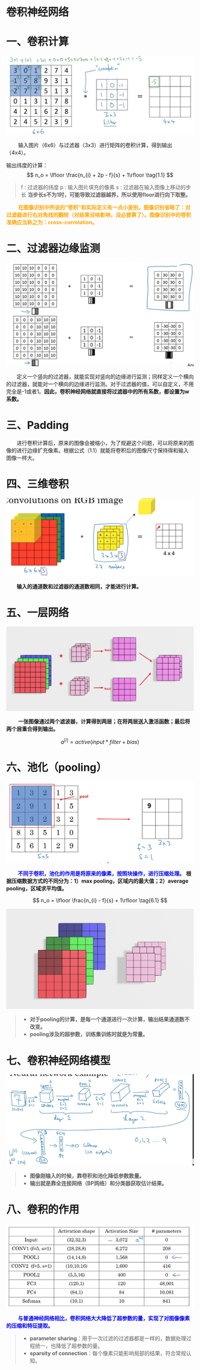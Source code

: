 
# 卷积神经网络

# 一、卷积计算

<center>

![convolution](../../image/neuralNetwork/convolution.jpg)
</center>

&emsp;&emsp; 输入图片（6x6）与过滤器（3x3）进行矩阵的卷积计算，得到输出（4x4）。

输出纬度的计算：
$$
n_o = \lfloor \frac{n_{i} + 2p - f}{s} + 1\rfloor \tag{1.1}
$$

> f : 过滤器的纬度 
> p : 输入图片填充的像素
> s : 过滤器在输入图像上移动的步长
> **当步长s不为1时，可能导致过滤器越界，所以使用floor进行向下取整。**

&emsp;&emsp; <span style="color:orange;font-weight:bold"> 在图像识别中所说的“卷积”和实际定义有一点小差别，图像识别省略了：对过滤器进行右对角线的翻转（对结果没啥影响，没必要算了）。图像识别中的卷积准确应当称之为：cross-correlation。 </span>

# 二、过滤器边缘监测
<center>

![edge detection](../../image/neuralNetwork/edgedetection.jpg)
</center>

&emsp;&emsp;定义一个竖向的过滤器，就能实现对竖向的边缘进行监测；同样定义一个横向的过滤器，就能对一个横向的边缘进行监测。对于过滤器的值，可以自定义，不用完全是-1或者1。**因此，卷积神经网络就直接将过滤器中的所有系数，都设置为w系数。**

# 三、Padding

&emsp;&emsp;进行卷积计算后，原来的图像会被缩小，为了规避这个问题，可以将原来的图像的进行边缘扩充像素。根据公式（1.1）就能将卷积后的图像尺寸保持得和输入图像一样大。

# 四、三维卷积

<center>

![rgb convolution](../../image/neuralNetwork/rgbConvolution.jpg)
</center>

&emsp;&emsp;**输入的通道数和过滤器的通道数相同，才能进行计算。**

# 五、一层网络

<center>

![single layer](../../image/neuralNetwork/convolutionSingleLayer.jpg)
</center>

&emsp;&emsp; **一张图像通过两个滤波器，计算得到两层；在将两层送入激活函数；最后将两个层重合得到输出。**

$$
    a^{[l]} = active(input * filter + bias)  \tag{5.1}
$$

# 六、池化（pooling）

<center>

![pool](../../image/neuralNetwork/pooling.jpg)
</center>

&emsp;&emsp;<span style="color:blue;font-weight:bold"> 不同于卷积，池化的作用是将原来的像素，按照块操作，进行压缩处理。</span> **根据压缩数据方式的不同分为：1）max pooling，区域内的最大值；2）average pooling，区域求平均值。**

$$
n_o = \lfloor \frac{n_{i} - f}{s} + 1\rfloor \tag{6.1}
$$

<center>

![pooling cal](../../image/neuralNetwork/poolingcal.jpg)
</center>

> * **对于pooling的计算，是每一个通道进行一次计算，输出结果通道数不改变。**
> * **pooling涉及的超参数，训练集训练时就是为常量。**

# 七、卷积神经网络模型

<center>

![convolution model](../../image/neuralNetwork/convolutionModel.jpg)
</center>

> * **图像刚输入的时候，靠卷积和池化降低参数数量。**
> * **输出就是靠全连接网络（BP网络）和分类器获取估计结果。**

# 八、卷积的作用

<center>

![parameters](../../image/neuralNetwork/parameters.jpg)
</center>

&emsp;&emsp;<span style="color:blue;font-weight:bold"> 与普通神经网络相比，卷积网络大大降低了超参数的量，实现了对图像像素的压缩和特征提取。</span>

> * **parameter sharing**：用于一次过滤的过滤器都是一样的，数据处理过程统一，也降低了超参数的量。
> * **sparsity of connection**：每个像素只能影响局部的结果，符合常规认知。
